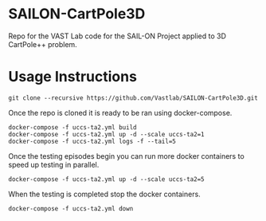 # SAILON-CartPole3D
Repo for the VAST Lab code for the SAIL-ON Project applied to 3D CartPole++ problem. 

# Usage Instructions

```git clone --recursive https://github.com/Vastlab/SAILON-CartPole3D.git```

Once the repo is cloned it is ready to be ran using docker-compose.

```
docker-compose -f uccs-ta2.yml build
docker-compose -f uccs-ta2.yml up -d --scale uccs-ta2=1
docker-compose -f uccs-ta2.yml logs -f --tail=5
```

Once the testing episodes begin you can run more docker containers to speed up testing in parallel.

```
docker-compose -f uccs-ta2.yml up -d --scale uccs-ta2=5
```

When the testing is completed stop the docker containers.

```
docker-compose -f uccs-ta2.yml down
```
